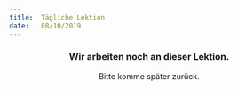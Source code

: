 ```yaml
---
title:  Tägliche Lektion
date:   08/10/2019
---
```


### <center>Wir arbeiten noch an dieser Lektion.</center>
<center>Bitte komme später zurück.</center>